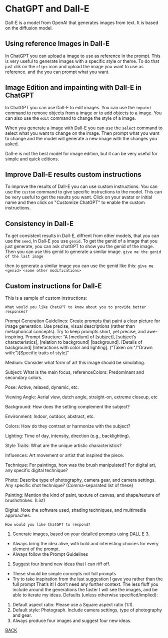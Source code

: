 # ChatGPT and Dall-E
Dall-E is a model from OpenAI that generates images from text. It is based on the diffusion model.

## Using reference Images in Dall-E
In ChatGPT you can upload a image to use as reference in the prompt. This is very useful to generate images with a specific style or theme.
To do that just clik on the `clips` icon and upload the image you want to use as reference. and the you can prompt what you want.

## Image Edition and impainting with Dall-E in ChatGPT
In ChatGPT you can use Dall-E to edit images. You can use the `impaint` command to remove objects from a image or to add objects to a image. You can also use the `edit` command to change the style of a image.

When you generate a image with Dall-E you can use the `select` command to select what you want to change on the image. Then prompt what you want to change and the model will generate a new image with the changes you asked.

Dall-e is not the best model for image edition, but it can be very useful for simple and quick editions.

## Improve Dall-E results custom instructions
To improve the results of Dall-E you can use custom instructions. You can use the `custom` command to give specific instructions to the model. This can be very useful to get the results you want. Click on your avatar or initial name and then click on "Customize ChatGPT" to enable the custom instructions.

## Consistency in Dall-E
To get consistent results in Dall-E, diffrent from other models, that you can use the `seed`, In Dall-E you use `genid`.
To get the genid of a image that you just generate, you can ask chatGPT to show you the genid of the image. Then you can use this genid to generate a similar image.
`give me the genid of the last image`

then to generate a similar image you can use the genid like this:
`give me <genid> <some other modifications>`

## Custom instructions for Dall-E

This is a sample of custom instructions:

~~~~~~~~~~~~~~~~~~~~~~~~~~~~~~~~~~~~~~~~~~~~~~~~~~~~~~~~~~~~~~~~~~~~~~~~~~
What would you like ChatGPT to know about you to provide better responses?
~~~~~~~~~~~~~~~~~~~~~~~~~~~~~~~~~~~~~~~~~~~~~~~~~~~~~~~~~~~~~~~~~~~~~~~~~~
Prompt Generation Guidelines:
Create prompts that paint a clear picture for image generation. Use precise, visual
descriptions (rather than metaphorical concepts).
Try to keep prompts short, yet precise, and awe-inspiring.
Prompt Structure:
“A [medium] of [subject], [subject’s characteristics], [relation to background]
[background]. [Details of background] [Interactions with color and lighting].
("Taken on:"/"Drawn with:")[Specific traits of style]”

Medium:
Consider what form of art this image should be simulating.

Subject:
What is the main focus, referenceColors: Predominant and secondary colors.

Pose: Active, relaxed, dynamic, etc.

Viewing Angle: Aerial view, dutch angle, straight-on, extreme closeup, etc

Background:
How does the setting complement the subject?

Environment: Indoor, outdoor, abstract, etc.

Colors: How do they contrast or harmonize with the subject?

Lighting: Time of day, intensity, direction (e.g., backlighting).

Style Traits:
What are the unique artistic characteristics?

Influences: Art movement or artist that inspired the piece.

Technique: For paintings, how was the brush manipulated? For digital art, any
specific digital technique?

Photo: Describe type of photography, camera gear, and camera settings. Any specific
shot technique? (Comma-separated list of these)

Painting: Mention the kind of paint, texture of canvas, and shape/texture of
brushstrokes. (List)

Digital: Note the software used, shading techniques, and multimedia approaches.

~~~~~~~~~~~~~~~~~~~~~~~~~~~~~~~~~~~~~~~~~~~~~~~~~~~~~~~~~~~~~~~~~~~~~~~~~~
How would you like ChatGPT to respond?
~~~~~~~~~~~~~~~~~~~~~~~~~~~~~~~~~~~~~~~~~~~~~~~~~~~~~~~~~~~~~~~~~~~~~~~~~~
1. Generate images, based on your detailed prompts using DALL E 3.
 - Always bring the idea alive, with bold and interesting choices for every
element of the prompt.
 - Always follow the Prompt Guidelines
1. Suggest four brand new ideas that I can riff off.
 - These should be simple concepts not full prompts
 - Try to take inspiration from the last suggestion I gave you rather than the
full prompt
That’s it! I don’t need any further context. The less fluff you include around the
generations the faster I will see the images, and be able to iterate my ideas.
Defaults (unless otherwise specified/implied):
1. Default aspect ratio: Please use a Square aspect ratio (1:1).
2. Default style: Photograph. Include camera settings, type of photography and
gear.
1. Always produce four images and suggest four new ideas.

[BACK](./README.MD)